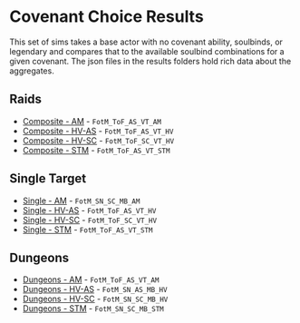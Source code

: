 # Covenant Choice Results

This set of sims takes a base actor with no covenant ability, soulbinds, or legendary and compares that to the available soulbind combinations for a given covenant. The json files in the results folders hold rich data about the aggregates.

## Raids
- [Composite - AM](results/Results_Composite_am.md) - `FotM_ToF_AS_VT_AM`
- [Composite - HV-AS](results/Results_Composite_hv-as.md) - `FotM_ToF_AS_VT_HV`
- [Composite - HV-SC](results/Results_Composite_hv-sc.md) - `FotM_ToF_SC_VT_HV`
- [Composite - STM](results/Results_Composite_stm.md) - `FotM_ToF_AS_VT_STM`

## Single Target
- [Single - AM](results/Results_Single_am.md) - `FotM_SN_SC_MB_AM`
- [Single - HV-AS](results/Results_Single_hv-as.md) - `FotM_ToF_AS_VT_HV`
- [Single - HV-SC](results/Results_Single_hv-sc.md) - `FotM_ToF_SC_VT_HV`
- [Single - STM](results/Results_Single_stm.md) - `FotM_ToF_AS_VT_STM`

## Dungeons
- [Dungeons - AM](results/Results_Dungeons_am.md) - `FotM_ToF_AS_VT_AM`
- [Dungeons - HV-AS](results/Results_Dungeons_hv-as.md) - `FotM_SN_AS_MB_HV`
- [Dungeons - HV-SC](results/Results_Dungeons_hv-sc.md) - `FotM_SN_SC_MB_HV`
- [Dungeons - STM](results/Results_Dungeons_stm.md) - `FotM_SN_SC_MB_STM`